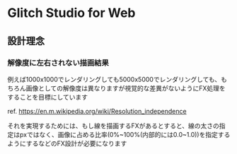 # Glitch Studio for Web

## 設計理念

### 解像度に左右されない描画結果
例えば1000x1000でレンダリングしても5000x5000でレンダリングしても、もちろん画像としての解像度は異なりますが視覚的な差異がないようにFX処理をすることを目標にしています

ref. https://en.m.wikipedia.org/wiki/Resolution_independence

それを実現するためには、もし線を描画するFXがあるとすると、線の太さの指定はpxではなく、画像に占める比率(0%~100%(内部的には0.0~1.0))を指定するようにするなどのFX設計が必要になります
